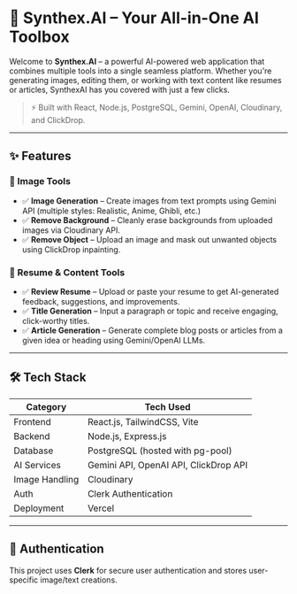 # 🧠 Synthex.AI – Your All-in-One AI Toolbox

Welcome to **Synthex.AI** – a powerful AI-powered web application that combines multiple tools into a single seamless platform. Whether you're generating images, editing them, or working with text content like resumes or articles, SynthexAI has you covered with just a few clicks.

> ⚡ Built with React, Node.js, PostgreSQL, Gemini, OpenAI, Cloudinary, and ClickDrop.

---

## ✨ Features

### 🎨 Image Tools
- ✅ **Image Generation** – Create images from text prompts using Gemini API (multiple styles: Realistic, Anime, Ghibli, etc.)
- ✅ **Remove Background** – Cleanly erase backgrounds from uploaded images via Cloudinary API.
- ✅ **Remove Object** – Upload an image and mask out unwanted objects using ClickDrop inpainting.

### 📄 Resume & Content Tools
- ✅ **Review Resume** – Upload or paste your resume to get AI-generated feedback, suggestions, and improvements.
- ✅ **Title Generation** – Input a paragraph or topic and receive engaging, click-worthy titles.
- ✅ **Article Generation** – Generate complete blog posts or articles from a given idea or heading using Gemini/OpenAI LLMs.

---

## 🛠 Tech Stack

| Category        | Tech Used                            |
|----------------|----------------------------------------|
| Frontend        | React.js, TailwindCSS, Vite            |
| Backend         | Node.js, Express.js                    |
| Database        | PostgreSQL (hosted with pg-pool)       |
| AI Services     | Gemini API, OpenAI API, ClickDrop API  |
| Image Handling  | Cloudinary                            |
| Auth            | Clerk Authentication                  |
| Deployment      | Vercel                                |

---

## 🔐 Authentication
This project uses **Clerk** for secure user authentication and stores user-specific image/text creations.


